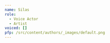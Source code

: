 ```yaml
---
name: Silas
role:
  - Voice Actor
  - Artist
voiced: []
pfp: /src/content/authors/_images/default.png
---
```

